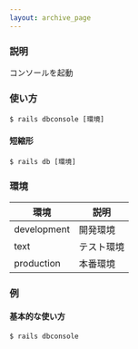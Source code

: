 ```yaml
---
layout: archive_page
---
```

### 説明
コンソールを起動

### 使い方
    $ rails dbconsole [環境]

#### 短縮形
    $ rails db [環境]

### 環境

環境        | 説明
------------|------
development | 開発環境
text        | テスト環境
production  | 本番環境

### 例
#### 基本的な使い方
    $ rails dbconsole